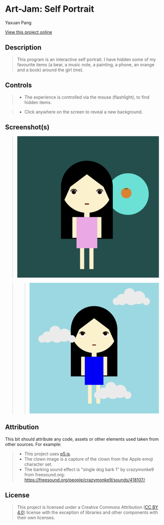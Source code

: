# Art-Jam: Self Portrait

Yaxuan Pang

[View this project online](https://yaxuanpang.github.io/cart253/topics/art-jam)

## Description

> This program is an interactive self portrait. I have hidden some of my favourite items (a bear, a music note, a painting, a phone, an orange and a book) around the girl (me).

## Controls

> - The experience is controlled via the mouse (flashlight), to find hidden items.

> - Click anywhere on the screen to reveal a new background. 

## Screenshot(s)

> ![Image of a clown face](./assets/images/myimage.jpeg)

>> ![Image of a clown face](./assets/images/anotherimage.jpeg)


## Attribution

This bit should attribute any code, assets or other elements used taken from other sources. For example:

> - This project uses [p5.js](https://p5js.org).
> - The clown image is a capture of the clown from the Apple emoji character set.
> - The barking sound effect is "single dog bark 1" by crazymonke9 from freesound.org: https://freesound.org/people/crazymonke9/sounds/418107/

## License

> This project is licensed under a Creative Commons Attribution ([CC BY 4.0](https://creativecommons.org/licenses/by/4.0/deed.en)) license with the exception of libraries and other components with their own licenses.